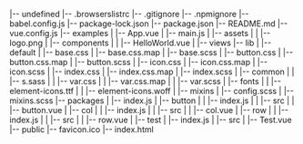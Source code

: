 |-- undefined
    |-- .browserslistrc
    |-- .gitignore
    |-- .npmignore
    |-- babel.config.js
    |-- package-lock.json
    |-- package.json
    |-- README.md
    |-- vue.config.js
    |-- examples
    |   |-- App.vue
    |   |-- main.js
    |   |-- assets
    |   |   |-- logo.png
    |   |-- components
    |   |   |-- HelloWorld.vue
    |   |-- views
    |-- lib
    |   |-- default
    |       |-- base.css
    |       |-- base.css.map
    |       |-- base.scss
    |       |-- button.css
    |       |-- button.css.map
    |       |-- button.scss
    |       |-- icon.css
    |       |-- icon.css.map
    |       |-- icon.scss
    |       |-- index.css
    |       |-- index.css.map
    |       |-- index.scss
    |       |-- common
    |       |   |-- s.sass
    |       |   |-- var.css
    |       |   |-- var.css.map
    |       |   |-- var.scss
    |       |-- fonts
    |       |   |-- element-icons.ttf
    |       |   |-- element-icons.woff
    |       |-- mixins
    |           |-- config.scss
    |           |-- mixins.scss
    |-- packages
    |   |-- index.js
    |   |-- button
    |   |   |-- index.js
    |   |   |-- src
    |   |       |-- button.vue
    |   |-- col
    |   |   |-- index.js
    |   |   |-- src
    |   |       |-- col.vue
    |   |-- row
    |   |   |-- index.js
    |   |   |-- src
    |   |       |-- row.vue
    |   |-- test
    |       |-- index.js
    |       |-- src
    |           |-- Test.vue
    |-- public
        |-- favicon.ico
        |-- index.html
